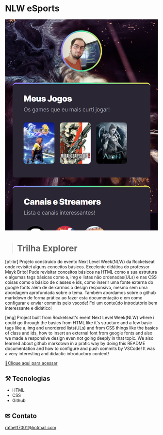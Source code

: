 

# NLW eSports

![preview](./.github/preview.png)


> # Trilha Explorer

[pt-br] Projeto construído do evento Next Level Week(NLW) da Rocketseat onde revisitei alguns conceitos básicos. Excelente didática do professor Mayk Brito! Pude revisitar conceitos básicos na HTML como a sua estrutura e algumas tags básicas como a, img e listas não ordenadas(ULs) e nas CSS coisas como o básico de classes e ids, como inserir uma fonte externa do google fonts além de deixarmos o design responsivo, mesmo sem uma abordagem aprofundada sobre o tema. Também abordamos sobre o github markdown de forma prática ao fazer esta documentação e em como configurar e enviar commits pelo vscode! 
Foi um conteúdo introdutório bem interessante e didático!  

[eng] Project built from Rocketseat's event Next Level Week(NLW) where i could go through the basics from HTML like it's structure and a few basic tags like a, img and unordered lists(ULs) and from CSS things like the basics of class and ids, how to insert an external font from google fonts and also we made a responsive design even not going deeply in that topic. We also learned about github markdown in a pratic way by doing this README documentation and how to configure and push commits by VSCode! It was a very interesting and didactic introductory content!


[🔗Clique aqui para acessar](https://rafamazelli.github.io/Desafio_NLW_eSports_Explorer/)


## ⚒ Tecnologias

- HTML
- CSS
- Github

## ✉ Contato

rafael17001@hotmail.com